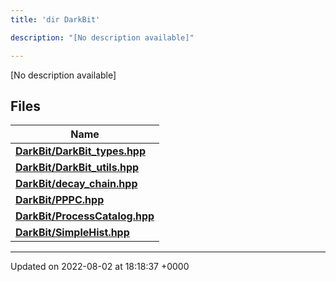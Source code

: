 ```yaml
---
title: 'dir DarkBit'

description: "[No description available]"

---
```







[No description available]

## Files

| Name           |
| -------------- |
| **[DarkBit/DarkBit_types.hpp](/documentation/code/main/files/darkbit__types_8hpp/#file-darkbit-types.hpp)**  |
| **[DarkBit/DarkBit_utils.hpp](/documentation/code/main/files/darkbit__utils_8hpp/#file-darkbit-utils.hpp)**  |
| **[DarkBit/decay_chain.hpp](/documentation/code/main/files/decay__chain_8hpp/#file-decay-chain.hpp)**  |
| **[DarkBit/PPPC.hpp](/documentation/code/main/files/pppc_8hpp/#file-pppc.hpp)**  |
| **[DarkBit/ProcessCatalog.hpp](/documentation/code/main/files/processcatalog_8hpp/#file-processcatalog.hpp)**  |
| **[DarkBit/SimpleHist.hpp](/documentation/code/main/files/simplehist_8hpp/#file-simplehist.hpp)**  |






-------------------------------

Updated on 2022-08-02 at 18:18:37 +0000
